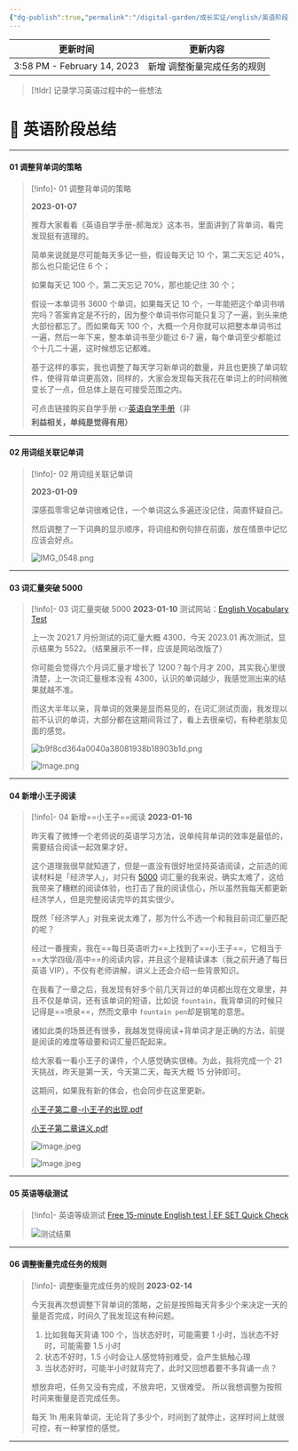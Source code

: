 ```yaml
---
{"dg-publish":true,"permalink":"/digital-garden/成长实证/english/英语阶段总结/","noteIcon":"2"}
---
```



| 更新时间                        | 更新内容           |
| --------------------------- | -------------- |
| 3:58 PM - February 14, 2023 | 新增 调整衡量完成任务的规则 |


> [!tldr] 记录学习英语过程中的一些想法

# 📑 英语阶段总结

---

#### 01 调整背单词的策略

> [!info]- 01 调整背单词的策略
>
> **2023-01-07**
>
> 推荐大家看看《英语自学手册-郝海龙》这本书，里面讲到了背单词，看完发现挺有道理的。
>
> 简单来说就是尽可能每天多记一些，假设每天记 10 个，第二天忘记 40%，那么也只能记住 6 个；
>
> 如果每天记 100 个，第二天忘记 70%，那也能记住 30 个；
>
> 假设一本单词书 3600 个单词，如果每天记 10 个，一年能把这个单词书啃完吗？答案肯定是不行的，因为整个单词书你可能只复习了一遍，到头来绝大部份都忘了。而如果每天 100 个，大概一个月你就可以把整本单词书过一遍，然后一年下来，整本单词书至少能过 6-7 遍，每个单词至少都能过个十几二十遍，这时候想忘记都难。
>
> 基于这样的事实，我也调整了每天学习新单词的数量，并且也更换了单词软件，使得背单词更高效，同样的，大家会发现每天我花在单词上的时间稍微变长了一点，但总体上是在可接受范围之内。
>
> 可点击链接购买自学手册 👉[英语自学手册](https://sspai.com/series/77)（非**利益相关，单纯是觉得有用）**

---

#### 02 用词组关联记单词

> [!info]- 02 用词组关联记单词
>
> **2023-01-09**
>
> 深感孤零零记单词很难记住，一个单词这么多遍还没记住，简直怀疑自己。
>
> 然后调整了一下词典的显示顺序，将词组和例句排在前面，放在情景中记忆应该会好点。
>
> ![IMG_0548.png](https://res.craft.do/user/full/4afee562-291a-4dc6-1502-68dab5a3f1d0/0ebc5691-3ce0-10e8-cbbb-19ec4811945d/Oc03vKjyLXsa5s4SF2MxUhAQD4kx4HV73iyDbMgSBPwz/IMG_0548.png)

---

#### 03 词汇量突破 5000

> [!info]- 03 词汇量突破 5000
> **2023-01-10**
> 测试网站：[English Vocabulary Test](https://preply.com/en/learn/english/test-your-vocab)
>
> 上一次 2021.7 月份测试的词汇量大概 4300，今天 2023.01 再次测试，显示结果为 5522。（结果展示不一样，应该是网站改版了）
>
> 你可能会觉得六个月词汇量才增长了 1200？每个月才 200，其实我心里很清楚，上一次词汇量根本没有 4300，认识的单词越少，我感觉测出来的结果就越不准。
>
> 而这大半年以来，背单词的效果是显而易见的，在词汇测试页面，我发现以前不认识的单词，大部分都在这期间背过了，看上去很亲切，有种老朋友见面的感觉。
>
> ![b9f8cd364a0040a38081938b18903b1d.png](https://imgs.zhubai.love/b9f8cd364a0040a38081938b18903b1d.png)
>
> ![Image.png](https://res.craft.do/user/full/4afee562-291a-4dc6-1502-68dab5a3f1d0/doc/768E70A3-1671-4551-9E6A-1C369C32602D/9d4f360b-eda2-5924-1e14-4be2844bd8fa/xOumAMPHLnDzBbWyl1RQxUEXC1LoZ5Q8cfmBlA4OZyoz/Image.png)

---

#### 04 新增小王子阅读

> [!info]- 04 新增==小王子==阅读
> **2023-01-16**
>
> 昨天看了微博一个老师说的英语学习方法，说单纯背单词的效率是最低的，需要结合阅读一起效果才好。
>
> 这个道理我很早就知道了，但是一直没有很好地坚持英语阅读，之前选的阅读材料是「经济学人」，对只有 [5000](craftdocs://open?blockId=D41D6E33-4D36-4B7F-8CA2-54DBF1A736AA&spaceId=4afee562-291a-4dc6-1502-68dab5a3f1d0) 词汇量的我来说，确实太难了，这给我带来了糟糕的阅读体验，也打击了我的阅读信心，所以虽然我每天都更新经济学人，但是完整阅读完毕的其实很少。
>
> 既然「经济学人」对我来说太难了，那为什么不选一个和我目前词汇量匹配的呢？
>
> 经过一番搜索，我在==每日英语听力==上找到了==小王子==，它相当于==大学四级/高中==的阅读内容，并且这个是精读课本（我之前开通了每日英语 VIP），不仅有老师讲解，讲义上还会介绍一些背景知识。
>
> 在我看了一章之后，我发现有好多个前几天背过的单词都出现在文章里，并且不仅是单词，还有该单词的短语，比如说 `fountain`，我背单词的时候只记得是==喷泉==，然而文章中 `fountain pen`却是钢笔的意思。
>
> 诸如此类的场景还有很多，我越发觉得阅读+背单词才是正确的方法，前提是阅读的难度等级要和词汇量匹配起来。
>
> 给大家看一看小王子的课件，个人感觉确实很棒。为此，我将完成一个 21 天挑战，昨天是第一天，今天第二天，每天大概 15 分钟即可。
>
> 这期间，如果我有新的体会，也会同步在这里更新。
>
> [小王子第二章-小王子的出现.pdf](https://res.craft.do/user/full/4afee562-291a-4dc6-1502-68dab5a3f1d0/doc/768E70A3-1671-4551-9E6A-1C369C32602D/E2FE50C6-8495-4F3C-8F70-BA6A65E94742_2/QxwdcB1HMiw3zx0GaMpDrpzLLeIqPQckXjvLtdfwExEz/Document.pdf)
>
> [小王子第二章讲义.pdf](https://res.craft.do/user/full/4afee562-291a-4dc6-1502-68dab5a3f1d0/doc/768E70A3-1671-4551-9E6A-1C369C32602D/519947EE-E5F4-4559-99D8-7C0F92E6B84A_2/qnVsmfMUbeTykZaia1E9fvuXEjOTxkEq2cloP5jWWX4z/Document.pdf)
>
> ![Image.jpeg](https://res.craft.do/user/full/4afee562-291a-4dc6-1502-68dab5a3f1d0/doc/768E70A3-1671-4551-9E6A-1C369C32602D/E22DBFE0-5D9A-4DDF-85F8-715627B1BB0F_2/RN2pU3VHvJQvhUCpTBVHmjsl0kHewM4yDjS5LeS5pFwz/Image.jpeg)
>
> ![Image.jpeg](https://res.craft.do/user/full/4afee562-291a-4dc6-1502-68dab5a3f1d0/doc/768E70A3-1671-4551-9E6A-1C369C32602D/9E8F6164-FC0D-4AEA-9C06-3623B45CAAC9_2/LDmXfKpUZJOmhhjy416CQPB6MXv4mxbs53YngmH9tQwz/Image.jpeg)

---

#### 05 英语等级测试

> [!info]- 英语等级测试
> [Free 15-minute English test | EF SET Quick Check](https://www.efset.org/quick-check/take-test/#set15-190/result)
> 
> ![测试结果](https://100-1258489360.cos.ap-shanghai.myqcloud.com/202302061910199.png)

---

#### 06 调整衡量完成任务的规则

> [!info]- 调整衡量完成任务的规则
> **2023-02-14**
>
> 今天我再次想调整下背单词的策略，之前是按照每天背多少个来决定一天的量是否完成，时间久了我发现这有种问题。
>
> 1. 比如我每天背诵 100 个，当状态好时，可能需要 1 小时，当状态不好时，可能需要 1.5 小时
> 2. 状态不好时，1.5 小时会让人感觉特别难受，会产生抵触心理
> 3. 当状态好时，可能半小时就背完了，此时又回想着要不多背诵一点？
>
> 想放弃吧，任务又没有完成，不放弃吧，又很难受。
> 所以我想调整为按照时间来衡量是否完成任务。
>
> 每天 1h 用来背单词，无论背了多少个，时间到了就停止，这样时间上就很可控，有一种掌控的感觉。

---
